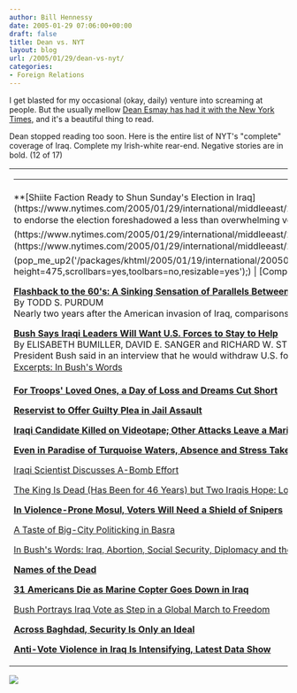 ```yaml
---
author: Bill Hennessy
date: 2005-01-29 07:06:00+00:00
draft: false
title: Dean vs. NYT
layout: blog
url: /2005/01/29/dean-vs-nyt/
categories:
- Foreign Relations
---
```


I get blasted for my occasional (okay, daily) venture into screaming at people. But the usually mellow [Dean Esmay has had it with the New York Times,](https://www.deanesmay.com/posts/1106982199.shtml) and it's a beautiful thing to read.




Dean stopped reading too soon. Here is the entire list of NYT's "complete" coverage of Iraq. Complete my Irish-white rear-end. Negative stories are in bold. (12 of 17)





<table >

<tr >

<td >


* * *



</td></tr>
<tr >

<td >   
**[Shiite Faction Ready to Shun Sunday's Election in Iraq](https://www.nytimes.com/2005/01/29/international/middleeast/29iraq.html)**  
By DEXTER FILKINS  
A radical cleric's refusal to endorse the election foreshadowed a less than overwhelming voter turnout in Iraq.  
 [A Dry Run in Basra](https://www.nytimes.com/2005/01/29/international/middleeast/29basra.html) | [Campaign Tactics](https://www.nytimes.com/2005/01/29/international/middleeast/29campaign.html)  
 **[Interactive: Iraq Election](pop_me_up2('/packages/khtml/2005/01/19/international/20050119_iraq_ELECTIONS_GRAPHIC.html','600_475','width=600, height=475,scrollbars=yes,toolbars=no,resizable=yes');) | [Complete Coverage](https://www.nytimes.com/iraq)**  
  
**[Flashback to the 60's: A Sinking Sensation of Parallels Between Iraq and Vietnam](https://www.nytimes.com/2005/01/29/politics/29viet.html)**  
By TODD S. PURDUM  
Nearly two years after the American invasion of Iraq, comparisons to the conflict in Vietnam are bubbling to the fore.  
  
**[Bush Says Iraqi Leaders Will Want U.S. Forces to Stay to Help](https://www.nytimes.com/2005/01/28/politics/28prexy.html)**  
By ELISABETH BUMILLER, DAVID E. SANGER and RICHARD W. STEVENSON  
President Bush said in an interview that he would withdraw U.S. forces from Iraq if the new government asked him to do so.  
 [Excerpts: In Bush's Words](https://www.nytimes.com/2005/01/28/politics/28ptext.html)  
  
[**For Troops' Loved Ones, a Day of Loss and Dreams Cut Short**](https://www.nytimes.com/2005/01/28/national/28grief.html)  
  
[**Reservist to Offer Guilty Plea in Jail Assault**](https://www.nytimes.com/2005/01/28/international/middleeast/28abuse.html)  
  
[**Iraqi Candidate Killed on Videotape; Other Attacks Leave a Marine and Several Iraqis Dead**](https://www.nytimes.com/2005/01/28/international/middleeast/28iraq.html)  
  
[**Even in Paradise of Turquoise Waters, Absence and Stress Take Their Toll**](https://www.nytimes.com/2005/01/28/national/28marines.html)  
  
[Iraqi Scientist Discusses A-Bomb Effort](https://www.nytimes.com/2005/01/28/international/middleeast/28scientist.html)  
  
[The King Is Dead (Has Been for 46 Years) but Two Iraqis Hope: Long Live the King!](https://www.nytimes.com/2005/01/28/international/middleeast/28king.html)  
  
[**In Violence-Prone Mosul, Voters Will Need a Shield of Snipers**](https://www.nytimes.com/2005/01/28/international/middleeast/28mosul.html)  
  
[A Taste of Big-City Politicking in Basra](https://www.nytimes.com/2005/01/28/international/middleeast/28basra.html)  
  
[In Bush's Words: Iraq, Abortion, Social Security, Diplomacy and the Presidency](https://www.nytimes.com/2005/01/28/politics/28ptext.html)  
  
[**Names of the Dead**](https://www.nytimes.com/2005/01/28/national/28list.html)  
  
[**31 Americans Die as Marine Copter Goes Down in Iraq**](https://www.nytimes.com/2005/01/27/international/middleeast/27iraq.html)  
  
[Bush Portrays Iraq Vote as Step in a Global March to Freedom](https://www.nytimes.com/2005/01/27/politics/27prexy.html)  
  
[**Across Baghdad, Security Is Only an Ideal**](https://www.nytimes.com/2005/01/27/international/middleeast/27baghdad.html)  
  
[**Anti-Vote Violence in Iraq Is Intensifying, Latest Data Show**](https://www.nytimes.com/2005/01/27/international/middleeast/27election.html)  

</td></tr></table>

![](https://blog.billhennessy.com/aggbug.aspx?PostID=963)

